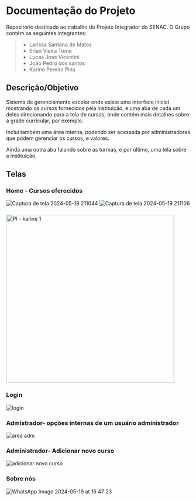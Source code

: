 # Documentação do Projeto

<p>Repositório destinado ao trabalho do Projeto Integrador do SENAC. O Grupo contém os seguintes integrantes:</p>

> - Larissa Santana de Matos
> - Erian Vieira Tome
> - Lucas Jose Vicentini
> - João Pedro dos santos
> - Karine Pereira Pina

## Descrição/Objetivo

<p>Sistema de gerenciamento escolar onde existe uma interface inicial mostrando os cursos fornecidos pela instituição, e uma aba de cada um deles direcionando para a tela de cursos, onde contém mais detalhes sobre a grade curricular, por exemplo.</p>

<p>Inclui também uma área interna, podendo ser acessada por administradores que podem gerenciar os cursos, e valores.</p>

<p>Ainda uma outra aba falando sobre as turmas, e por último, uma tela sobre a instituição.</p>

## Telas

### Home - Cursos oferecidos

![Captura de tela 2024-05-19 211044](https://github.com/ldematos/PI_grupo41/assets/155012602/d139dd07-2a69-48a0-a222-45ad10450696)
![Captura de tela 2024-05-19 211106](https://github.com/ldematos/PI_grupo41/assets/155012602/aa3ab06f-d46d-40ab-95ff-f6b5d1addb53)

###
<img width="459" alt="PI - karine 1" src="https://github.com/ldematos/PI_grupo41/assets/84131403/64f85c17-71e0-4e33-9756-8363ad69e825">



### Login

![login](https://github.com/ldematos/PI_grupo41/assets/155012602/21a50f7d-2984-42a6-8edc-a4e08185ddb0)

### Admistrador- opções internas de um usuário administrador
![area adm](https://github.com/ldematos/PI_grupo41/assets/155012602/c0a006ab-47e2-4788-8a1a-a548b0331388)

### Administrador- Adicionar novo curso
![adicionar novo curso](https://github.com/ldematos/PI_grupo41/assets/155012602/2e8e1e30-1581-456b-b62c-13565d2b6ee2)


### Sobre nós
![WhatsApp Image 2024-05-19 at 16 47 23](https://github.com/ldematos/PI_grupo41/assets/155012602/82451e30-91f1-469c-be01-c563e6f174b4)



